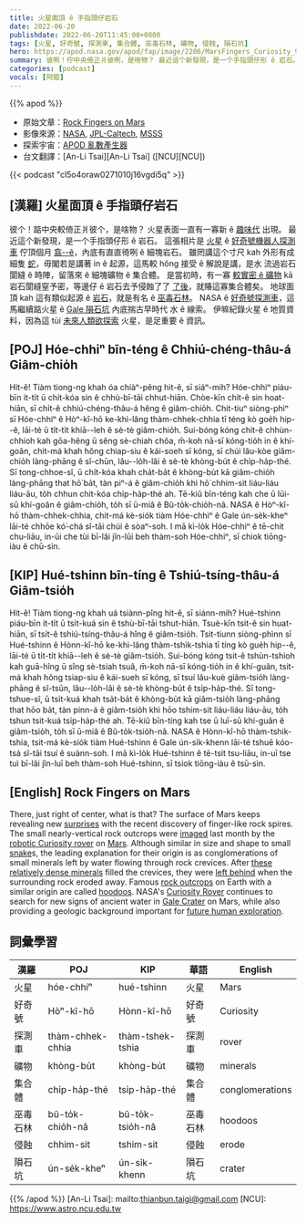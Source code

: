 ```yaml
---
title: 火星面頂 ê 手指頭仔岩石
date: 2022-06-20
publishdate: 2022-06-20T11:45:00+0800
tags: [火星, 好奇號, 探測車, 集合體, 巫毒石林, 礦物, 侵蝕, 隕石坑]
hero: https://apod.nasa.gov/apod/fap/image/2206/MarsFingers_Curiosity_960.jpg
summary: 彼咧！佇中央倚正爿彼咧，是啥物？ 最近這个新發現，是一个手指頭仔形 ê 岩石。
categories: [podcast]
vocals: [阿錕]
---
```


{{% apod %}}

- 原始文章：[Rock Fingers on Mars](https://apod.nasa.gov/apod/ap220620.html)
- 影像來源：[NASA](https://www.nasa.gov/), [JPL-Caltech](https://www.jpl.nasa.gov/), [MSSS](https://www.msss.com/)
- 探索宇宙：[APOD 亂數產生器](http://apod.nasa.gov/apod/random_apod.html)
- 台文翻譯：[An-Li Tsai][An-Li Tsai] ([NCU][NCU])

{{< podcast "cl5o4oraw0271010j16vgdi5q" >}}

## [漢羅] 火星面頂 ê 手指頭仔岩石
彼个！踮中央較倚正爿彼个，是啥物？
火星表面一直有一寡新 ê [趣味代][surprises] 出現。
最近這个新發現，是一个手指頭仔形 ê 岩石。
這張相片是 [火星][Mars] ê [好奇號機器人探測車][robotic Curiosity rover] 佇頂個月 [翕--ê][imaged]，內底有直直徛咧 ê 細塊岩石。
雖罔講這个寸尺 kah 外形有成細隻 [蛇][snake]，毋閣若是講著 in ê 起源，這馬較 hŏng 接受 ê 解說是講，是水 流過岩石閬縫 ê 時陣，留落來 ê 細塊礦物 ê 集合體。
是當初時，有一寡 [較實密 ê 礦物][these relatively dense minerals] kā 岩石閬縫窒予密，等邊仔 ê 岩石去予侵蝕了了 [了後][left behind t]，就賰這寡集合體矣。
地球面頂 kah 這有類似起源 ê [岩石][rock outcrops]，就是有名 ê [巫毒石林][hoodoos]。
NASA ê [好奇號探測車][Curiosity Rover]，這馬繼續踮火星 ê [Gale 隕石坑][Gale Crater] 內底揣古早時代  水 ê 線索。
伊嘛紀錄火星 ê 地質資料，因為這 tùi [未來人類欲探索][future human exploration] 火星，是足重要 ê 資訊。


## [POJ] Hóe-chhiⁿ bīn-téng ê Chhiú-chéng-thâu-á Giâm-chio̍h
Hit-ê! Tiàm tiong-ng khah óa chiàⁿ-pêng hit-ê, sī siáⁿ-mih?
Hóe-chhiⁿ piáu-bīn it-ti̍t ū chi̍t-kóa sin ê chhù-bī-tāi chhut-hiān.
Chòe-kīn chit-ê sin hoat-hiān, sī chi̍t-ê chhiú-chéng-thâu-á hêng ê giâm-chio̍h.
Chit-tiuⁿ siòng-phìⁿ sī Hóe-chhiⁿ ê Hòⁿ-kî-hō ke-khì-lâng thàm-chhek-chhia tī téng kò goe̍h hip--ê, lāi-té ū ti̍t-ti̍t khiā--leh ê sè-tè giâm-chio̍h.
Sui-bóng kóng chit-ê chhùn-chhioh kah gōa-hêng ū sêng sè-chiah chôa, m̄-koh nā-sī kóng-tio̍h in ê khí-goân, chit-má khah hŏng chiap-siu ê kái-soeh sī kóng, sī chúi lâu-kòe giâm-chio̍h làng-phāng ê sî-chūn, lâu--lo̍h-lâi ê sè-tè khòng-bu̍t ê chi̍p-ha̍p-thé.
Sī tong-chhoe-sî, ū chi̍t-kóa khah cha̍t-ba̍t ê khòng-bu̍t kā giâm-chio̍h làng-phāng that hō͘ ba̍t, tàn piⁿ-á ê giâm-chio̍h khì hō͘ chhim-sit liáu-liáu liáu-āu, to̍h chhun chit-kóa chi̍p-ha̍p-thé ah.
Tē-kiû bīn-téng kah che ū lūi-sū khí-goân ê giâm-chio̍h, to̍h sī ū-miâ ê Bû-to̍k-chio̍h-nâ.
NASA ê Hòⁿ-kî-hō thàm-chhek-chhia, chit-má kè-sio̍k tiàm Hóe-chhiⁿ ê Gale ún-se̍k-kheⁿ lāi-té chhōe kó͘-chá sî-tāi chúi ê sòaⁿ-soh.
I mā kì-lo̍k Hóe-chhiⁿ ê tē-chit chu-liāu, in-ūi che tùi bī-lâi jîn-lūi beh thàm-soh Hóe-chhiⁿ, sī chiok tiōng-iàu ê chū-sìn.


## [KIP] Hué-tshinn bīn-tíng ê Tshiú-tsíng-thâu-á Giâm-tsio̍h
Hit-ê! Tiàm tiong-ng khah uá tsiànn-pîng hit-ê, sī siánn-mih?
Hué-tshinn piáu-bīn it-ti̍t ū tsi̍t-kuá sin ê tshù-bī-tāi tshut-hiān.
Tsuè-kīn tsit-ê sin huat-hiān, sī tsi̍t-ê tshiú-tsíng-thâu-á hîng ê giâm-tsio̍h.
Tsit-tiunn siòng-phìnn sī Hué-tshinn ê Hònn-kî-hō ke-khì-lâng thàm-tshik-tshia tī tíng kò gue̍h hip--ê, lāi-té ū ti̍t-ti̍t khiā--leh ê sè-tè giâm-tsio̍h.
Sui-bóng kóng tsit-ê tshùn-tshioh kah guā-hîng ū sîng sè-tsiah tsuâ, m̄-koh nā-sī kóng-tio̍h in ê khí-guân, tsit-má khah hŏng tsiap-siu ê kái-sueh sī kóng, sī tsuí lâu-kuè giâm-tsio̍h làng-phāng ê sî-tsūn, lâu--lo̍h-lâi ê sè-tè khòng-bu̍t ê tsi̍p-ha̍p-thé.
Sī tong-tshue-sî, ū tsi̍t-kuá khah tsa̍t-ba̍t ê khòng-bu̍t kā giâm-tsio̍h làng-phāng that hōo ba̍t, tàn pinn-á ê giâm-tsio̍h khì hōo tshim-sit liáu-liáu liáu-āu, to̍h tshun tsit-kuá tsi̍p-ha̍p-thé ah.
Tē-kiû bīn-tíng kah tse ū luī-sū khí-guân ê giâm-tsio̍h, to̍h sī ū-miâ ê Bû-to̍k-tsio̍h-nâ.
NASA ê Hònn-kî-hō thàm-tshik-tshia, tsit-má kè-sio̍k tiàm Hué-tshinn ê Gale ún-si̍k-khenn lāi-té tshuē kóo-tsá sî-tāi tsuí ê suànn-soh.
I mā kì-lo̍k Hué-tshinn ê tē-tsit tsu-liāu, in-uī tse tuì bī-lâi jîn-luī beh thàm-soh Hué-tshinn, sī tsiok tiōng-iàu ê tsū-sìn.

## [English] Rock Fingers on Mars
There, just right of center, what is that?
The surface of Mars keeps revealing new [surprises][surprises] with the recent discovery of finger-like rock spires.
The small nearly-vertical rock outcrops were [imaged][imaged] last month by the [robotic Curiosity rover][robotic Curiosity rover] on [Mars][Mars].
Although similar in size and shape to small [snake][snake]s, the leading explanation for their origin is as conglomerations of small minerals left by water flowing through rock crevices.
After [these relatively dense minerals][these relatively dense minerals] filled the crevices, they were [left behind][left behind e] when the surrounding rock eroded away.
Famous [rock outcrops][rock outcrops] on Earth with a similar origin are called [hoodoos][hoodoos].
NASA's [Curiosity Rover][Curiosity Rover] continues to search for new signs of ancient water in [Gale Crater][Gale Crater] on Mars, while also providing a geologic background important for [future human exploration][future human exploration].

## 詞彙學習

|漢羅|POJ|KIP|華語|English|
|-|-|-|-|-|
|火星|hóe-chhiⁿ|hué-tshinn|火星|Mars|
|好奇號|Hòⁿ-kî-hō|Hònn-kî-hō|好奇號|Curiosity|
|探測車|thàm-chhek-chhia|thàm-tshek-tshia|探測車|rover|
|礦物|khòng-bu̍t|khòng-bu̍t|礦物|minerals|
|集合體|chi̍p-ha̍p-thé|tsi̍p-ha̍p-thé|集合體|conglomerations|
|巫毒石林|bû-to̍k-chio̍h-nâ|bû-to̍k-tsio̍h-nâ|巫毒石林|hoodoos|
|侵蝕|chhim-sit|tshim-sit|侵蝕|erode|
|隕石坑|ún-se̍k-kheⁿ|ún-si̍k-khenn|隕石坑|crater|

{{% /apod %}}
[An-Li Tsai]: mailto:thianbun.taigi@gmail.com
[NCU]: https://www.astro.ncu.edu.tw


[surprises]:https://ptzgovorit.ru/sites/default/files/styles/700x400/public/original_nodes/udivlenie_8.jpg
[imaged]:https://photojournal.jpl.nasa.gov/catalog/PIA25362
[robotic Curiosity rover]:https://mars.nasa.gov/msl/spacecraft/rover/summary/
[Mars]:https://solarsystem.nasa.gov/planets/mars/in-depth/
[snake]:https://media1.dallasobserver.com/dal/imager/u/magnum/13398389/anil-sharma-f27znidt1l0-unsplash.jpg
[these relatively dense minerals]:https://earthsky.org/space/curiosity-rover-gale-crater-mars-rock-spikes/
[left behind e]:https://apod.nasa.gov/apod/ap220309.html
[left behind t]:https://apod.tw/daily/20220309/
[rock outcrops]:https://apod.nasa.gov/apod/ap080703.html
[hoodoos]:https://en.wikipedia.org/wiki/Hoodoo_(geology)
[Curiosity Rover]:https://mars.nasa.gov/msl/mission/science/goals/
[Gale Crater]:https://www.jpl.nasa.gov/videos/a-guide-to-gale-crater
[future human exploration]:https://blogs.nasa.gov/bridenstine/2020/07/20/human-exploration-of-mars-is-on-the-horizon/

